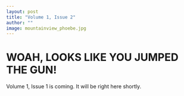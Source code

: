 ```yaml
---
layout: post
title: "Volume 1, Issue 2"
author: ""
image: mountainview_phoebe.jpg
---
```


# WOAH, LOOKS LIKE YOU JUMPED THE GUN!

Volume 1, Issue 1 is coming. It will be right here shortly.
